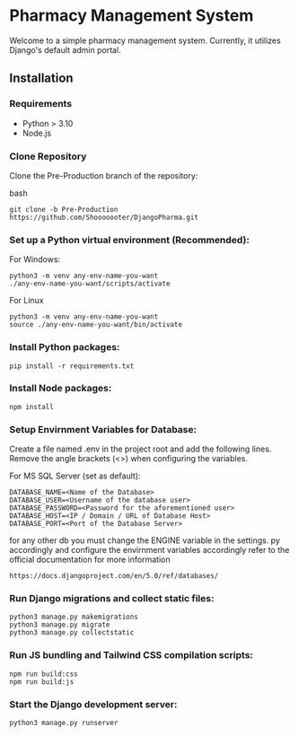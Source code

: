 # Pharmacy Management System

Welcome to a simple pharmacy management system. Currently, it utilizes Django's default admin portal.

## Installation

### Requirements

- Python > 3.10
- Node.js

### Clone Repository

Clone the Pre-Production branch of the repository:

bash

    git clone -b Pre-Production https://github.com/Shooooooter/DjangoPharma.git


### Set up a Python virtual environment (Recommended):
  For Windows:
    
    python3 -m venv any-env-name-you-want
    ./any-env-name-you-want/scripts/activate
  
  For Linux

    python3 -m venv any-env-name-you-want
    source ./any-env-name-you-want/bin/activate

### Install Python packages:
    
    pip install -r requirements.txt

### Install Node packages:

    npm install

### Setup Envirnment Variables for Database:

Create a file named .env in the project root and add the following lines. Remove the angle brackets (<>) when configuring the variables.

For MS SQL Server (set as default):

    DATABASE_NAME=<Name of the Database>
    DATABASE_USER=<Username of the database user>
    DATABASE_PASSWORD=<Password for the aforementioned user>
    DATABASE_HOST=<IP / Domain / URL of Database Host>
    DATABASE_PORT=<Port of the Database Server>

for any other db you must change the ENGINE variable in the settings. py accordingly and configure the envirnment variables accordingly
refer to the official documentation for more information
    
    https://docs.djangoproject.com/en/5.0/ref/databases/

### Run Django migrations and collect static files:

    python3 manage.py makemigrations
    python3 manage.py migrate
    python3 manage.py collectstatic

### Run JS bundling and Tailwind CSS compilation scripts:

    npm run build:css
    npm run build:js

### Start the Django development server:

    python3 manage.py runserver
